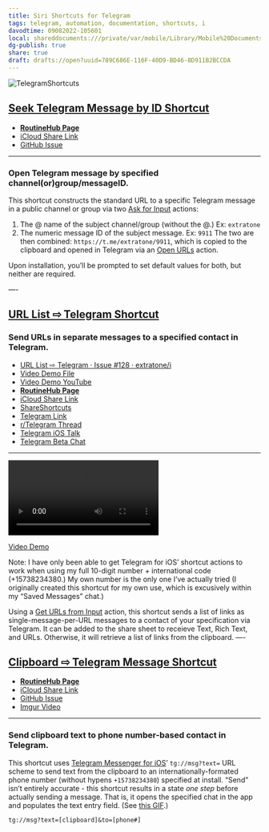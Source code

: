 ```yaml
---
title: Siri Shortcuts for Telegram
tags: telegram, automation, documentation, shortcuts, i
davodtime: 09082022-105601
local: shareddocuments:///private/var/mobile/Library/Mobile%20Documents/iCloud~md~obsidian/Documents/OBSHIDDIAN/drafts/789C686E-116F-40D9-BD46-8D911B2BCCDA.md
dg-publish: true
share: true
draft: drafts://open?uuid=789C686E-116F-40D9-BD46-8D911B2BCCDA
---
```


![TelegramShortcuts](https://user-images.githubusercontent.com/43663476/151065307-88e3eaa0-ce93-4a89-b91c-c50fb649cc4d.png)

## [Seek Telegram Message by ID Shortcut](https://routinehub.co/shortcut/10930)

- [**RoutineHub Page**](https://routinehub.co/shortcut/10930)
- [iCloud Share Link](https://www.icloud.com/shortcuts/59f960484c6b4a719014c00f40e5c8f8)
- [GitHub Issue](https://github.com/extratone/i/issues/131)
---

### Open Telegram message by specified channel(or)group/messageID.

This shortcut constructs the standard URL to a specific Telegram message in a public channel or group via two [Ask for Input](https://www.matthewcassinelli.com/actions/ask-for-input/) actions: 
1. The @ name of the subject channel/group (without the @.) Ex: `extratone`
2. The numeric message ID of the subject message. Ex: `9911`
The two are then combined: `https://t.me/extratone/9911`, which is copied to the clipboard and opened in Telegram via an [Open URLs](https://www.matthewcassinelli.com/actions/open-urls) action.

Upon installation, you’ll be prompted to set default values for both, but neither are required.

—-

## [URL List ⇨ Telegram Shortcut](https://routinehub.co/shortcut/10926)

### Send URLs in separate messages to a specified contact in Telegram.

- [URL List ⇨ Telegram · Issue #128 · extratone/i](https://github.com/extratone/i/issues/128)
- [Video Demo File](https://user-images.githubusercontent.com/43663476/150978342-38480311-2275-4153-91aa-1e13640802ad.MOV)
- [Video Demo YouTube](https://youtu.be/r7PMAWSbnY0)
- [**RoutineHub Page**](https://routinehub.co/shortcut/10926)
- [iCloud Share Link](https://www.icloud.com/shortcuts/dc4d33295ea64d3a90a26ea5c3b15264)
- [ShareShortcuts](https://shareshortcuts.com/shortcuts/1693-url-list-telegram.html)
- [Telegram Link](https://t.me/extratone/9899)
- [r/Telegram Thread](https://reddit.com/r/Telegram/comments/scddqf/siri_shortcut_url_list_telegram/)
- [Telegram iOS Talk](https://t.me/TelegramiOStalk/112655)
- [Telegram Beta Chat](https://t.me/tgbetachat/1009204)

---

<video controls>
  <source src="https://user-images.githubusercontent.com/43663476/150978342-38480311-2275-4153-91aa-1e13640802ad.MOV">
</video>

[Video Demo](https://youtu.be/r7PMAWSbnY0)

Note: I have only been able to get Telegram for iOS’ shortcut actions to work when using my full 10-digit number + international code (+15738234380.) My own number is the only one I’ve actually tried (I originally created this shortcut for my own use, which is excusively within my “Saved Messages” chat.)

Using a [Get URLs from Input](https://www.matthewcassinelli.com/actions/get-urls-from-input/) action, this shortcut sends a list of links as single-message-per-URL messages to a contact of your specification via Telegram. It can be added to the share sheet to receieve Text, Rich Text, and URLs. Otherwise, it will retrieve a list of links from the clipboard. 
—-
## [Clipboard ⇨ Telegram Message Shortcut](https://routinehub.co/shortcut/10929)

- [**RoutineHub Page**](https://routinehub.co/shortcut/10929)
- [iCloud Share Link](https://www.icloud.com/shortcuts/d5d8477994e240f592983c3ca92ca85f)
- [GitHub Issue](https://github.com/extratone/i/issues/129)
- [Imgur Video](https://imgur.com/gallery/QqCW1o0)

---

### Send clipboard text to phone number-based contact in Telegram.

This shortcut uses [Telegram Messenger for iOS](https://apps.apple.com/us/app/telegram-messenger/id686449807)’ `tg://msg?text=` URL scheme to send text from the clipboard to an internationally-formated phone number (without hypens `+15738234380`) specified at install. “Send” isn’t entirely accurate - this shortcut results in a state *one step* before actually sending a message. That is, it opens the specified chat in the app and populates the text entry field. (See [this GIF](https://imgur.com/gallery/QqCW1o0).)

`tg://msg?text=[clipboard]&to=[phone#]`